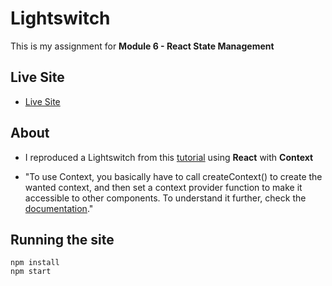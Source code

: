 # Lightswitch

This is my assignment for **Module 6 - React State Management**

## Live Site

- [Live Site](xxx)

## About

- I reproduced a Lightswitch from this [tutorial](https://medium.com/lets-make-something-up/creating-light-dark-mode-on-a-react-app-with-context-589a5465f639) using **React** with **Context**

- "To use Context, you basically have to call createContext() to create the wanted context, and then set a context provider function to make it accessible to other components. To understand it further, check the [documentation](https://reactjs.org/docs/context.html#reactcreatecontext)."

## Running the site

```
npm install
npm start
```
